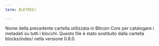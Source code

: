 ```yaml
---
term: BLKTREE/

---
```

Nome della precedente cartella utilizzata in Bitcoin Core per catalogare i metadati su tutti i blocchi. Questo file è stato sostituito dalla cartella blocks/index/ nella versione 0.8.0.